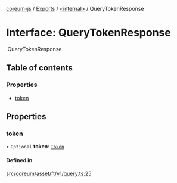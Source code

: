 [coreum-js](../README.md) / [Exports](../modules.md) / [<internal\>](../modules/internal_.md) / QueryTokenResponse

# Interface: QueryTokenResponse

[<internal>](../modules/internal_.md).QueryTokenResponse

## Table of contents

### Properties

- [token](internal_.QueryTokenResponse.md#token)

## Properties

### token

• `Optional` **token**: [`Token`](../modules/internal_.md#token)

#### Defined in

[src/coreum/asset/ft/v1/query.ts:25](https://github.com/PulsaraIO/coreum-js/blob/63824e3/src/coreum/asset/ft/v1/query.ts#L25)

